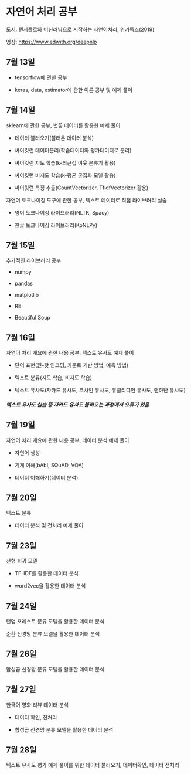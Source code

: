 # 자연어 처리 공부

도서: 텐서플로와 머신러닝으로 시작하는 자연어처리, 위키독스(2019)

영상: https://www.edwith.org/deepnlp


## 7월 13일

- tensorflow에 관한 공부

- keras, data, estimator에 관한 이론 공부 및 예제 풀이



## 7월 14일

sklearn에 관한 공부, 벗꽃 데이터를 활용한 예제 풀이

 - 데이터 불러오기(불러온 데이터 분석)
 
 - 싸이킷런 데이터분리(학습데이터와 평가데이터로 분리)
 
 - 싸이킷런 지도 학습(k-최근접 이웃 분류기 활용)
 
 - 싸이킷런 비지도 학습(k-평균 군집화 모델 활용)
 
 - 싸이킷런 특징 추출(CountVectorizer, TfidfVectorizer 활용)
 
자연어 토크나이징 도구에 관한 공부, 텍스트 데이터로 직접 라이브러리 실습
 
 - 영어 토크나이징 라이브러리(NLTK, Spacy)
 
 - 한글 토크나이징 라이브러리(KoNLPy)

## 7월 15일

 추가적인 라이브러리 공부
 
 - numpy
 
 - pandas
 
 - matplotlib
 
 - RE
 
 - Beautiful Soup
 
 ## 7월 16일
 
 자연어 처리 개요에 관한 내용 공부, 텍스트 유사도 예제 풀이
 
- 단어 표현(원-핫 인코딩, 카운트 기반 방법, 예측 방법)

- 텍스트 분류(지도 학습, 비지도 학습)

- 텍스트 유사도(자카드 유사도, 코사인 유사도, 유클리디언 유사도, 맨하탄 유사도)

##### 텍스트 유사도 실습 중 자카드 유사도 불러오는 과정에서 오류가 있음

## 7월 19일

 자연어 처리 개요에 관한 내용 공부, 데이터 분석 예제 풀이
 
- 자연어 생성
 
- 기계 이해(bAbI, SQuAD, VQA)
 
- 데이터 이해하기(데이터 분석) 

## 7월 20일

텍스트 분류 

- 데이터 분석 및 전처리 예제 풀이 

## 7월 23일

선형 회귀 모델

- TF-IDF를 활용한 데이터 분석

- word2vec을 활용한 데이터 분석

## 7월 24일

랜덤 포레스트 분류 모델을 활용한 데이터 분석

순환 신경망 분류 모델을 활용한 데이터 분석

## 7월 26일

합성곱 신경망 분류 모델을 활용한 데이터 분석

## 7월 27일

한국어 영화 리뷰 데이터 분석

- 데이터 확인, 전처리

- 합성곱 신경망 분류 모델을 활용한 데이터 분석

## 7월 28일

텍스트 유사도 평가 예제 풀이를 위한 데이터 불러오기, 데이터확인, 데이터 전처리
